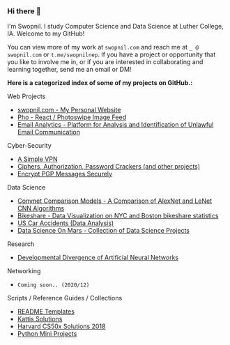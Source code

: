 ### Hi there 👋

I'm Swopnil. I study Computer Science and Data Science at Luther College, IA. Welcome to my GitHub! 

You can view more of my work at `swopnil.com` and reach me at `_ @ swopnil.com` or `t.me/swopnilnep`. If you have a project or opportunity that you like to involve me in, or if you are interested in collaborating and learning together, send me an email or DM!

**Here is a categorized index of some of my projects on GitHub.:**

Web Projects
* [swopnil.com - My Personal Website](https://github.com/swopnilnep/swopnilnep.github.io)
* [Pho - React / Photoswipe Image Feed](https://github.com/swopnilnep/pho)
* [Email Analytics - Platform for Analysis and Identification of Unlawful Email Communication](https://github.com/swopnilnep/viz-email-analytics)

Cyber-Security
* [A Simple VPN](https://github.com/swopnilnep/vpn)
* [Ciphers, Authorization, Password Crackers (and other projects)](https://github.com/swopnilnep/informationAssuranceAndSecurity/tree/master/src/projects/passwords)
* [Encrypt PGP Messages Securely](https://github.com/swopnilnep/pgp)

Data Science
* [Convnet Comparison Models - A Comparison of AlexNet and LeNet CNN Algorithms](https://github.com/swopnilnep/ConvnetComparisonModels)
* [Bikeshare - Data Visualization on NYC and Boston bikeshare statistics](https://github.com/swopnilnep/bikeshare)
* [US Car Accidents (Data Analysis)](https://github.com/swopnilnep/us-car-accidents-ml)
* [Data Science On Mars - Collection of Data Science Projects](https://github.com/swopnilnep/dataScienceOnMars)

Research
* [Developmental Divergence of Artificial Neural Networks](https://github.com/swopnilnep/research/blob/master/Shrestha_2020.06.16_DevelopmentalDIvergenceOfArticialNeuralNetworks.pdf)

Networking
* `Coming soon.. (2020/12)`

Scripts / Reference Guides / Collections
* [README Templates](https://github.com/swopnilnep/README-Template)
* [Kattis Solutions](https://github.com/swopnilnep/kattis)
* [Harvard CS50x Solutions 2018](https://github.com/swopnilnep/cs50x)
* [Python Mini Projects](https://github.com/swopnilnep/mini-projects/tree/master/python)
